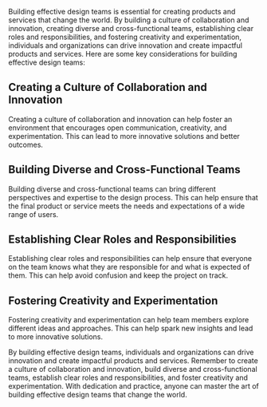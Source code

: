 
Building effective design teams is essential for creating products and services that change the world. By building a culture of collaboration and innovation, creating diverse and cross-functional teams, establishing clear roles and responsibilities, and fostering creativity and experimentation, individuals and organizations can drive innovation and create impactful products and services. Here are some key considerations for building effective design teams:

Creating a Culture of Collaboration and Innovation
--------------------------------------------------

Creating a culture of collaboration and innovation can help foster an environment that encourages open communication, creativity, and experimentation. This can lead to more innovative solutions and better outcomes.

Building Diverse and Cross-Functional Teams
-------------------------------------------

Building diverse and cross-functional teams can bring different perspectives and expertise to the design process. This can help ensure that the final product or service meets the needs and expectations of a wide range of users.

Establishing Clear Roles and Responsibilities
---------------------------------------------

Establishing clear roles and responsibilities can help ensure that everyone on the team knows what they are responsible for and what is expected of them. This can help avoid confusion and keep the project on track.

Fostering Creativity and Experimentation
----------------------------------------

Fostering creativity and experimentation can help team members explore different ideas and approaches. This can help spark new insights and lead to more innovative solutions.

By building effective design teams, individuals and organizations can drive innovation and create impactful products and services. Remember to create a culture of collaboration and innovation, build diverse and cross-functional teams, establish clear roles and responsibilities, and foster creativity and experimentation. With dedication and practice, anyone can master the art of building effective design teams that change the world.
